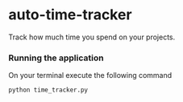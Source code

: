 # auto-time-tracker
 Track how much time you spend on your projects.

### Running the application
On your terminal execute the following command

```shell
python time_tracker.py
```